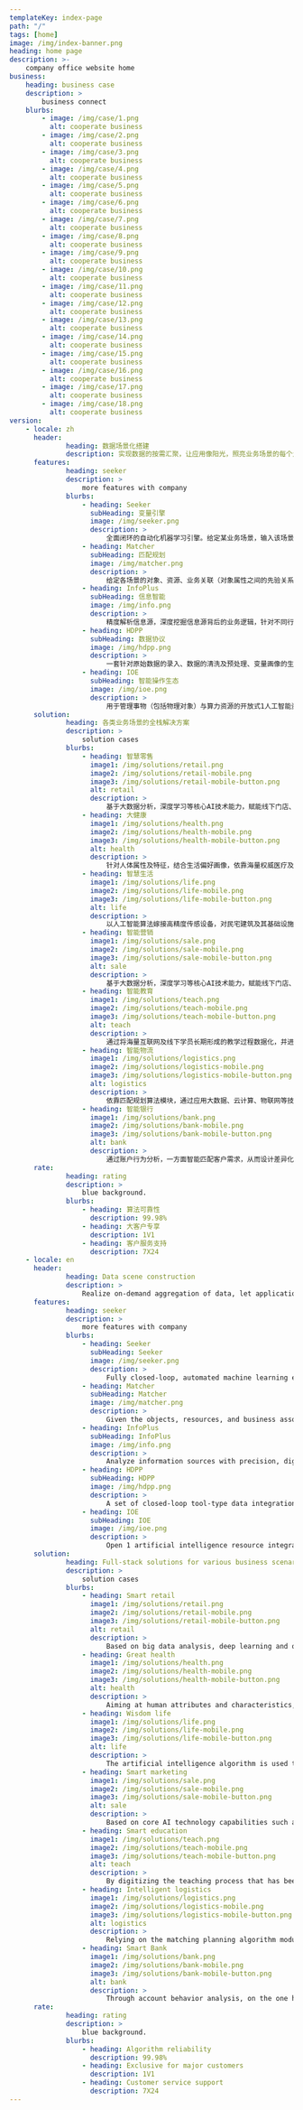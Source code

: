 ```yaml
---
templateKey: index-page
path: "/"
tags: [home]
image: /img/index-banner.png
heading: home page
description: >-
    company office website home
business:
    heading: business case
    description: >
        business connect
    blurbs:
        - image: /img/case/1.png
          alt: cooperate business
        - image: /img/case/2.png
          alt: cooperate business
        - image: /img/case/3.png
          alt: cooperate business
        - image: /img/case/4.png
          alt: cooperate business
        - image: /img/case/5.png
          alt: cooperate business
        - image: /img/case/6.png
          alt: cooperate business
        - image: /img/case/7.png
          alt: cooperate business
        - image: /img/case/8.png
          alt: cooperate business
        - image: /img/case/9.png
          alt: cooperate business
        - image: /img/case/10.png
          alt: cooperate business
        - image: /img/case/11.png
          alt: cooperate business
        - image: /img/case/12.png
          alt: cooperate business
        - image: /img/case/13.png
          alt: cooperate business
        - image: /img/case/14.png
          alt: cooperate business
        - image: /img/case/15.png
          alt: cooperate business
        - image: /img/case/16.png
          alt: cooperate business
        - image: /img/case/17.png
          alt: cooperate business
        - image: /img/case/18.png
          alt: cooperate business
version:
    - locale: zh
      header:
              heading: 数据场景化搭建
              description: 实现数据的按需汇聚，让应用像阳光，照亮业务场景的每个角落
      features:
              heading: seeker
              description: >
                  more features with company
              blurbs:
                  - heading: Seeker
                    subHeading: 变量引擎
                    image: /img/seeker.png
                    description: >
                        全面闭环的自动化机器学习引擎。给定某业务场景，输入该场景各个变量的历史数据，变量引擎即能根据历史数据进行自主学习，挖掘出深层次的场景知识，形成变量之间的关联图谱。依托关联图谱，客户可对部分变量进行赋值，图谱便可对未被赋值的变量进行实时预测，实现渗透式的场景数据/变量深度挖掘。
                  - heading: Matcher
                    subHeading: 匹配规划
                    image: /img/matcher.png
                    description: >
                        给定各场景的对象、资源、业务关联（对象属性之间的先验关系或约束条件），针对自定义的目标函数（结合各对象的属性得出的经验评估值，用来评估对问题的匹配规划方案的优劣），在满足业务关联的条件下，求出使得目标函数最优化的匹配规划方案。主要分为：匹配、分配、规划三大环节。
                  - heading: InfoPlus
                    subHeading: 信息智能
                    image: /img/info.png
                    description: >
                        精度解析信息源，深度挖掘信息源背后的业务逻辑，针对不同行业的信息（文本、语音、图像）处理业务，推出支持自主养成、迭代的零门槛自动化信息源处理平台。由客户提供训练样本，InfoPlus平台将依托自主研发的NLP算法，推衍归纳“字面”及“字面背后”的业务逻辑，与变量引擎相辅相成，生成信息逻辑图谱。
                  - heading: HDPP
                    subHeading: 数据协议
                    image: /img/hdpp.png
                    description: >
                        一套针对原始数据的录入、数据的清洗及预处理、变量画像的生成及整合、与变量引擎无缝对接，等四大环节的闭环工具型数据整合平台。专门针对智能化应用研发，支持多人同步数据录入，全程监控数据及变量的统计学特征以及其对算法训练过程的影响因素，从原始数据的获取，到量化模型的完备，全程闭环，为广大智能化应用开发者提供最简洁、最高效、最规范的数据工具。
                  - heading: IOE
                    subHeading: 智能操作生态
                    image: /img/ioe.png
                    description: >
                        用于管理事物（包括物理对象）与算力资源的开放式1人工智能资源整合平台。可嫁接各类实体及传感设备，借助核心算法平台，开发者可自主研发各类面向事物的智能化应用，设计诸如家居、餐饮、仓储、能源、健康、环保、医疗、自动化等应用场景。让AI塑造生活，让万物以更聪明、更透彻的方式互联，为即将爆发的智能产业提供强健的闭环生态。
      solution:
              heading: 各类业务场景的全栈解决方案
              description: >
                  solution cases
              blurbs:
                  - heading: 智慧零售
                    image1: /img/solutions/retail.png
                    image2: /img/solutions/retail-mobile.png
                    image3: /img/solutions/retail-mobile-button.png
                    alt: retail
                    description: >
                        基于大数据分析，深度学习等核心AI技术能力，赋能线下门店、商场、超市、品牌商等各类零售业。助力会员管理、货流分析、商品结算、货品陈列稽查、物流库存分配方案、客户画像、供货方渠道及广告精准投放等业务场景升级，形成智能化闭环商业模块，提升资金效率降低人力物力财力三重运作成本。
                  - heading: 大健康
                    image1: /img/solutions/health.png
                    image2: /img/solutions/health-mobile.png
                    image3: /img/solutions/health-mobile-button.png
                    alt: health
                    description: >
                        针对人体属性及特征，结合生活偏好画像，依靠海量权威医疗及营养学方面的文献构建健康知识图谱，对每个人的健康进行全周期的全面监护。包括结合人体症状进行智能诊断、根据生活现状生成智能食谱、嫁接权威人体属性采集设备以实现生理状况的全方位预测与解析。
                  - heading: 智慧生活
                    image1: /img/solutions/life.png
                    image2: /img/solutions/life-mobile.png
                    image3: /img/solutions/life-mobile-button.png
                    alt: life
                    description: >
                        以人工智能算法嫁接高精度传感设备，对民宅建筑及其基础设施进行全面的信息化，营造闭环的智能化应用生态。能够针对智能拾取、资源整合及分配、安防监控、行为捕捉跟踪、住户画像生成、生活模式优化等环节赋予高性能的人工智能算力支持。
                  - heading: 智能营销
                    image1: /img/solutions/sale.png
                    image2: /img/solutions/sale-mobile.png
                    image3: /img/solutions/sale-mobile-button.png
                    alt: sale
                    description: >
                        基于大数据分析，深度学习等核心AI技术能力，赋能线下门店、商超、MALL、品牌商各类零售业态，助力会员管理、客流分析、商品结算、货品陈列稽查、物流库存分析、客户画像及广告精准投放等业务场景升级，提升商业效率。
                  - heading: 智能教育
                    image1: /img/solutions/teach.png
                    image2: /img/solutions/teach-mobile.png
                    image3: /img/solutions/teach-mobile-button.png
                    alt: teach
                    description: >
                        通过将海量互联网及线下学员长期形成的教学过程数据化，并进行机器挖掘，得到包括自动批改、拍照识别、语音授课等在内的专业化定制化教育模式和教学内容。同时开发线下智慧校园，提供校园安全、课堂表现等重要板块的线下AI+应用。
                  - heading: 智能物流
                    image1: /img/solutions/logistics.png
                    image2: /img/solutions/logistics-mobile.png
                    image3: /img/solutions/logistics-mobile-button.png
                    alt: logistics
                    description: >
                        依靠匹配规划算法模块，通过应用大数据、云计算、物联网等技术对物流要素进行数字化，结合运筹学及深度学习算法，对物流方面问题如寻找货物与运货载体及其运货渠道的最优匹配方案进行深层次挖掘。支持自定义匹配规划问题的建模及目标函数搭建。
                  - heading: 智能银行
                    image1: /img/solutions/bank.png
                    image2: /img/solutions/bank-mobile.png
                    image3: /img/solutions/bank-mobile-button.png
                    alt: bank
                    description: >
                        通过账户行为分析，一方面智能匹配客户需求，从而设计差异化精准营销；另一方面利用大数据预测用户风险，评估信用等级，基于AI反洗钱反诈骗算法构建完整的反欺诈体系。
      rate:
              heading: rating
              description: >
                  blue background.
              blurbs:
                  - heading: 算法可靠性
                    description: 99.98%
                  - heading: 大客户专享
                    description: 1V1
                  - heading: 客户服务支持
                    description: 7X24
    - locale: en
      header:
              heading: Data scene construction
              description: >
                  Realize on-demand aggregation of data, let applications like sunlight, illuminate every corner of the business scene
      features:
              heading: seeker
              description: >
                  more features with company
              blurbs:
                  - heading: Seeker
                    subHeading: Seeker
                    image: /img/seeker.png
                    description: >
                        Fully closed-loop, automated machine learning engine. Given a certain business scenario, input the historical data of each variable of the scenario, and the variable engine can learn autonomously based on the historical data, dig out deep scene knowledge, and form a correlation map between the variables. Relying on the correlation map, customers can assign values to some variables, and the map can make a real-time prediction of variables that have not been assigned values to achieve penetration of scene data / variable depth mining.
                  - heading: Matcher
                    subHeading: Matcher
                    image: /img/matcher.png
                    description: >
                        Given the objects, resources, and business associations (a priori relationships or constraints between object attributes) of each scenario, a custom objective function (combined with the empirical evaluation value obtained from the attributes of each object) is used to evaluate the problem (Pros and cons of matching planning schemes), under the condition of satisfying business associations, find a matching planning scheme that optimizes the objective function. It is mainly divided into three major links: matching, distribution, and planning.
                  - heading: InfoPlus
                    subHeading: InfoPlus
                    image: /img/info.png
                    description: >
                        Analyze information sources with precision, dig deep into the business logic behind the information sources, and launch a zero-threshold automated information source processing platform that supports independent development and iteration for the information (text, voice, image) processing business of different industries. The training samples are provided by customers. The InfoPlus platform will rely on the independently developed NLP algorithm to derive the "literal" and "literal behind" business logic and complement the variable engine to generate an information logic map.
                  - heading: HDPP
                    subHeading: HDPP
                    image: /img/hdpp.png
                    description: >
                        A set of closed-loop tool-type data integration platforms for the input of raw data, data cleaning and preprocessing generation and integration of variable portraits, and seamless integration with the variable engine. It is specially developed for intelligent applications, supports multi-person simultaneous data entry, monitors the statistical characteristics of data and variables throughout the process, and its influencing factors on the algorithm training process, from the acquisition of raw data to the completion of quantitative models, and the entire process is closed-loop. Intelligent application developers provide the most concise, efficient, and standardized data tools.
                  - heading: IOE
                    subHeading: IOE
                    image: /img/ioe.png
                    description: >
                        Open 1 artificial intelligence resource integration platform for managing things (including physical objects) and computing resources. It can be used to graft various types of entities and sensing devices. With the help of the core algorithm platform, developers can independently develop various types of intelligent applications for things, and design applications such as home furnishings, restaurants, storage, energy, health, environmental protection, medical treatment, and automation. Let AI shape life, let everything be connected more smartly and thoroughly, and provide a robust closed-loop ecology for the upcoming intelligent industry.
      solution:
              heading: Full-stack solutions for various business scenarios
              description: >
                  solution cases
              blurbs:
                  - heading: Smart retail
                    image1: /img/solutions/retail.png
                    image2: /img/solutions/retail-mobile.png
                    image3: /img/solutions/retail-mobile-button.png
                    alt: retail
                    description: >
                        Based on big data analysis, deep learning and other core AI technology capabilities, it empowers various retail industries such as offline stores, shopping malls, supermarkets, and brands. Assist member management, cargo flow analysis, commodity settlement, product display audit, logistics inventory allocation plan, customer portrait, supplier channel and, accurate advertising and other business scenarios to upgrade, form an intelligent closed-loop business module, improve capital efficiency, reduce manpower, material and financial resources Triple operating costs.
                  - heading: Great health
                    image1: /img/solutions/health.png
                    image2: /img/solutions/health-mobile.png
                    image3: /img/solutions/health-mobile-button.png
                    alt: health
                    description: >
                        Aiming at human attributes and characteristics, combined with life preference portraits, relying on a large number of authoritative medical and nutritional literature to build a health knowledge map, and comprehensively monitor everyone's health throughout the cycle. Including intelligent diagnosis based on human symptoms, generating intelligent recipes according to the current status of life, and grafting authoritative human attribute collection equipment to achieve comprehensive prediction and analysis of physiological conditions.
                  - heading: Wisdom life
                    image1: /img/solutions/life.png
                    image2: /img/solutions/life-mobile.png
                    image3: /img/solutions/life-mobile-button.png
                    alt: life
                    description: >
                        The artificial intelligence algorithm is used to graft high-precision sensor equipment to comprehensively informative the residential building and its infrastructure to create a closed-loop intelligent application ecology. It can provide high-performance artificial intelligence computing support for intelligent pickup, resource integration and allocation, security monitoring, behavior capture and tracking, household portrait generation, and optimization of living modes.
                  - heading: Smart marketing
                    image1: /img/solutions/sale.png
                    image2: /img/solutions/sale-mobile.png
                    image3: /img/solutions/sale-mobile-button.png
                    alt: sale
                    description: >
                        Based on core AI technology capabilities such as big data analysis and deep learning, it empowers various retail formats of offline stores, supermarkets, malls, and brands, and assists member management, customer flow analysis, commodity settlement, goods display inspection, logistics inventory analysis, customers Business scenarios such as accurate portrait and advertisement placement are upgraded to improve business efficiency.
                  - heading: Smart education
                    image1: /img/solutions/teach.png
                    image2: /img/solutions/teach-mobile.png
                    image3: /img/solutions/teach-mobile-button.png
                    alt: teach
                    description: >
                        By digitizing the teaching process that has been formed by a large number of Internet and offline students for a long time, and carrying out machine mining, we have obtained professional and customized educational models and teaching contents including automatic correction, photo recognition, and voice teaching. At the same time, we will develop offline smart campuses to provide offline AI + applications in important areas such as campus security and classroom performance.
                  - heading: Intelligent logistics
                    image1: /img/solutions/logistics.png
                    image2: /img/solutions/logistics-mobile.png
                    image3: /img/solutions/logistics-mobile-button.png
                    alt: logistics
                    description: >
                        Relying on the matching planning algorithm module, by applying big data, cloud computing, Internet of Things and other technologies to digitize logistics elements, combined with operations research and deep learning algorithms, for logistics issues such as finding the best cargo and shipping carriers and their shipping channels Optimal matching schemes carry out deep mining. Supports modeling and objective function building for custom matching planning problems.
                  - heading: Smart Bank
                    image1: /img/solutions/bank.png
                    image2: /img/solutions/bank-mobile.png
                    image3: /img/solutions/bank-mobile-button.png
                    alt: bank
                    description: >
                        Through account behavior analysis, on the one hand, it intelligently matches customer needs to design differentiated and accurate marketing; on the other hand, it uses big data to predict user risks, evaluates credit ratings, and build a complete anti-fraud system based on AI anti-money laundering and anti-fraud algorithms.
      rate:
              heading: rating
              description: >
                  blue background.
              blurbs:
                  - heading: Algorithm reliability
                    description: 99.98%
                  - heading: Exclusive for major customers
                    description: 1V1
                  - heading: Customer service support
                    description: 7X24
---
```

